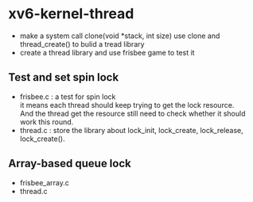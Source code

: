 # xv6-kernel-thread
* make a system call clone(void *stack, int size) use clone and thread_create() to bulid a tread library <br>
* create a thread library and use frisbee game to test it <br>
## Test and set spin lock
* frisbee.c : a test for spin lock <br>
it means each thread should keep trying to get the lock resource. <br>
And the thread get the resource still need to check whether it should work this round.<br>
* thread.c : store the library about lock_init, lock_create, lock_release, lock_create().<br>
## Array-based queue lock
* frisbee_array.c <br>
* thread.c <br>


